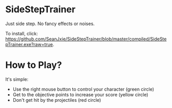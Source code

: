 # SideStepTrainer

Just side step. No fancy effects or noises.

To install, click: https://github.com/SeanJxie/SideStepTrainer/blob/master/compiled/SideStepTrainer.exe?raw=true.

# How to Play?
It's simple:
 - Use the right mouse button to control your character (green circle)
 - Get to the objective points to increase your score (yellow circle)
 - Don't get hit by the projectiles (red circle)
